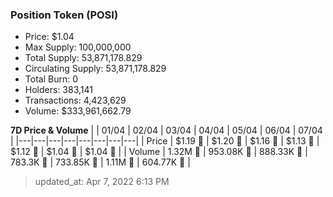 
  ### Position Token (POSI)
  - Price: $1.04
  - Max Supply: 100,000,000
  - Total Supply: 53,871,178.829
  - Circulating Supply: 53,871,178.829
  - Total Burn: 0
  - Holders: 383,141
  - Transactions: 4,423,629
  - Volume: $333,961,662.79

  **7D Price & Volume**
  | | 01&#x2F;04 | 02&#x2F;04 | 03&#x2F;04 | 04&#x2F;04 | 05&#x2F;04 | 06&#x2F;04 | 07&#x2F;04 |
  |---|---|---|---|---|---|---|---|
  | Price | $1.19 🚀 | $1.20 🚀 | $1.16 🔻 | $1.13 🔻 | $1.12 🔻 | $1.04 🔻 | $1.04 🔻 |
  | Volume | 1.32M 🚀 | 953.08K 🔻 | 888.33K 🔻 | 783.3K 🔻 | 733.85K 🔻 | 1.11M 🚀 | 604.77K 🔻 |

  > updated_at: Apr 7, 2022 6:13 PM
